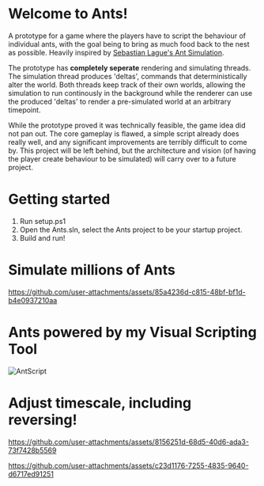 # Welcome to Ants!

A prototype for a game where the players have to script the behaviour of individual ants, with the goal being to bring as much food back to the nest as possible. Heavily inspired by [Sebastian Lague's Ant Simulation](https://www.youtube.com/watch?v=X-iSQQgOd1A).

The prototype has **completely seperate** rendering and simulating threads. The simulation thread produces 'deltas', commands that deterministically alter the world. Both threads keep track of their own worlds, allowing the simulation to run continously in the background while the renderer can use the produced 'deltas' to render a pre-simulated world at an arbitrary timepoint. 

While the prototype proved it was technically feasible, the game idea did not pan out. The core gameplay is flawed, a simple script already does really well, and any significant improvements are terribly difficult to come by. This project will be left behind, but the architecture and vision (of having the player create behaviour to be simulated) will carry over to a future project. 

# Getting started

1. Run setup.ps1
2. Open the Ants.sln, select the Ants project to be your startup project.
3. Build and run!

# Simulate millions of Ants

https://github.com/user-attachments/assets/85a4236d-c815-48bf-bf1d-b4e0937210aa

# Ants powered by my Visual Scripting Tool

![AntScript](https://github.com/user-attachments/assets/567b10c8-deb9-4a19-840e-e7cfc6e79bc3)

# Adjust timescale, including reversing!

https://github.com/user-attachments/assets/8156251d-68d5-40d6-ada3-73f7428b5569

https://github.com/user-attachments/assets/c23d1176-7255-4835-9640-d6717ed91251

